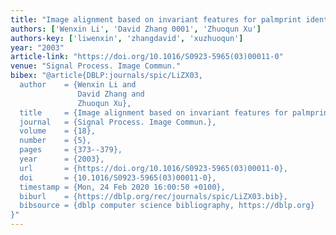 ```yaml
---
title: "Image alignment based on invariant features for palmprint identification"
authors: ['Wenxin Li', 'David Zhang 0001', 'Zhuoqun Xu']
authors-key: ['liwenxin', 'zhangdavid', 'xuzhuoqun']
year: "2003"
article-link: "https://doi.org/10.1016/S0923-5965(03)00011-0"
venue: "Signal Process. Image Commun."
bibex: "@article{DBLP:journals/spic/LiZX03,
  author    = {Wenxin Li and
               David Zhang and
               Zhuoqun Xu},
  title     = {Image alignment based on invariant features for palmprint identification},
  journal   = {Signal Process. Image Commun.},
  volume    = {18},
  number    = {5},
  pages     = {373--379},
  year      = {2003},
  url       = {https://doi.org/10.1016/S0923-5965(03)00011-0},
  doi       = {10.1016/S0923-5965(03)00011-0},
  timestamp = {Mon, 24 Feb 2020 16:00:50 +0100},
  biburl    = {https://dblp.org/rec/journals/spic/LiZX03.bib},
  bibsource = {dblp computer science bibliography, https://dblp.org}
}"
---
```

